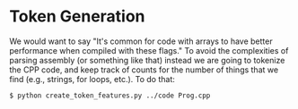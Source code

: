 # Token Generation

We would want to say "It's common for code with arrays to have better performance when compiled with these flags." To
avoid the complexities of parsing assembly (or something like that) instead we are going to tokenize
the CPP code, and keep track of counts for the number of things that we find (e.g., strings, for loops, etc.).
To do that:

```bash
$ python create_token_features.py ../code Prog.cpp
```
